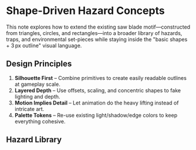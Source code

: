 # Shape-Driven Hazard Concepts

This note explores how to extend the existing saw blade motif—constructed from triangles, circles, and rectangles—into a broader library of hazards, traps, and environmental set-pieces while staying inside the "basic shapes + 3 px outline" visual language.

## Design Principles

1. **Silhouette First** – Combine primitives to create easily readable outlines at gameplay scale.
2. **Layered Depth** – Use offsets, scaling, and concentric shapes to fake lighting and depth.
3. **Motion Implies Detail** – Let animation do the heavy lifting instead of intricate art.
4. **Palette Tokens** – Re-use existing light/shadow/edge colors to keep everything cohesive.

## Hazard Library